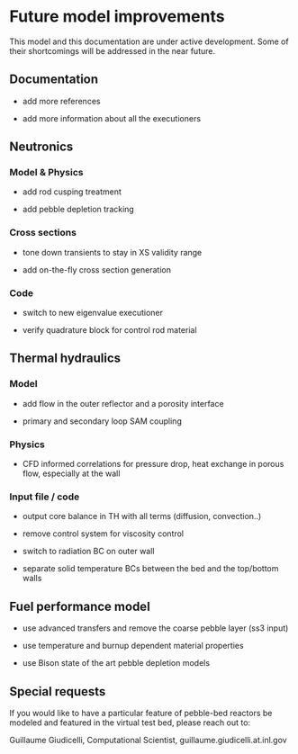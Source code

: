 # Future model improvements

This model and this documentation are under active development. Some of their shortcomings
will be addressed in the near future.

## Documentation

- add more references

- add more information about all the executioners


## Neutronics

### Model & Physics

- add rod cusping treatment

- add pebble depletion tracking

### Cross sections

- tone down transients to stay in XS validity range

- add on-the-fly cross section generation

### Code

- switch to new eigenvalue executioner

- verify quadrature block for control rod material

## Thermal hydraulics

### Model

- add flow in the outer reflector and a porosity interface

- primary and secondary loop SAM coupling

### Physics

- CFD informed correlations for pressure drop, heat exchange in porous flow, especially at the wall

### Input file / code

- output core balance in TH with all terms (diffusion, convection..)

- remove control system for viscosity control

- switch to radiation BC on outer wall

- separate solid temperature BCs between the bed and the top/bottom walls

## Fuel performance model

- use advanced transfers and remove the coarse pebble layer (ss3 input)

- use temperature and burnup dependent material properties

- use Bison state of the art pebble depletion models


## Special requests

If you would like to have a particular feature of pebble-bed reactors
be modeled and featured in the virtual test bed, please reach out to:

Guillaume Giudicelli, Computational Scientist, guillaume.giudicelli.at.inl.gov
